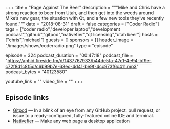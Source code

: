 +++
title = "Rage Against The Beer"
description = """Mike and Chris have a strong reaction to beer from Utah, and then get into the weeds around Mike’s new gear, the situation with Qt, and a few new tools they’ve recently found."""
date = "2018-08-31"
draft = false
categories = ["Coder Radio"]
tags = ["coder radio","developer laptop","development podcast","github","gitpod","nativefier","qt licensing","utah beer"]
hosts = ["chris","michael"]
guests = []
sponsors = []
header_image = "/images/shows/coderradio.png"
type = "episode"

episode = 324
podcast_duration = "00:47:18"
podcast_file = "https://aphid.fireside.fm/d/1437767933/b44de5fa-47c1-4e94-bf9e-c72f8d1c8f5d/c6b99b7e-63ec-4d41-be9f-4cc973f6c411.mp3"
podcast_bytes = "40123580"

youtube_link = ""
video_file = ""
+++

## Episode links

  * [Gitpod](https://www.gitpod.io/ "Gitpod") — In a blink of an eye from any GitHub project, pull request, or issue to a ready-configured, fully-featured online IDE and terminal.
  * [Nativefier](https://github.com/jiahaog/nativefier "Nativefier") — Make any web page a desktop application

